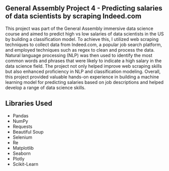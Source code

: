## General Assembly Project 4 - Predicting salaries of data scientists by scraping Indeed.com
This project was part of the General Assembly immersive data science course and aimed to predict high vs low salaries of data scientists in the US by building a classification model. To achieve this, I utilized web scraping techniques to collect data from Indeed.com, a popular job search platform, and employed techniques such as regex to clean and process the data. Natural language processing (NLP) was then used to identify the most common words and phrases that were likely to indicate a high salary in the data science field. The project not only helped improve web scraping skills but also enhanced proficiency in NLP and classification modeling. Overall, this project provided valuable hands-on experience in building a machine learning model for predicting salaries based on job descriptions and helped develop a range of data science skills.

## Libraries Used
* Pandas
* NumPy
* Requests
* Beautiful Soup
* Selenium
* Re
* Matplotlib
* Seaborn
* Plotly
* Scikit-Learn
